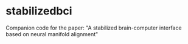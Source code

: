 # stabilizedbci
Companion code for the paper: "A stabilized brain-computer interface based on neural manifold alignment"
